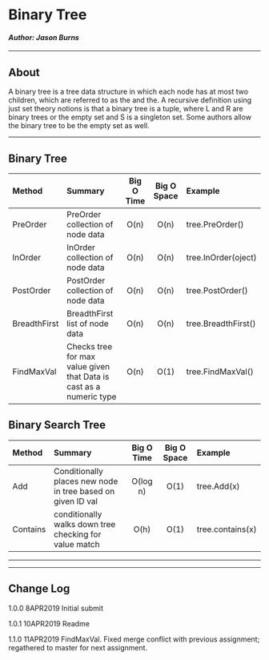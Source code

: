 

# Binary Tree
#### *Author: Jason Burns*

------------------------------

## About

A binary tree is a tree data structure in which each node has at most two children, which are referred to as the and the. A recursive definition using just set theory notions is that a binary tree is a tuple, where L and R are binary trees or the empty set and S is a singleton set. Some authors allow the binary tree to be the empty set as well.

------------------------------

## Binary Tree

| Method | Summary | Big O Time | Big O Space | Example | 
| :----------- | :----------- | :-------------: | :-------------: | :----------- |
| PreOrder | PreOrder collection of node data | O(n) | O(n) | tree.PreOrder() |
| InOrder | InOrder collection of node data | O(n) | O(n) | tree.InOrder(oject) |
| PostOrder | PostOrder collection of node data | O(n) | O(n) | tree.PostOrder() |
| BreadthFirst | BreadthFirst list of node data | O(n) | O(n) | tree.BreadthFirst() |
| FindMaxVal | Checks tree for max value given that Data is cast as a numeric type | O(n) | O(1) | tree.FindMaxVal() |

## Binary Search Tree

| Method | Summary | Big O Time | Big O Space | Example | 
| :----------- | :----------- | :-------------: | :-------------: | :----------- |
| Add |  Conditionally places new node in tree based on given ID val | O(log n) | O(1) | tree.Add(x) |
| Contains | conditionally walks down tree checking for value match | O(h) | O(1) | tree.contains(x) |

------------------------------
<!-- ## DEMO -->
<!-- ![singly_linked_list_0](https://github.com/jasonb315/data-structures-and-algorithms-dn/blob/master/assets/singly_linked_list_0.JPG) <br> -->
------------------------------

## Change Log

1.0.0 8APR2019 Initial submit

1.0.1 10APR2019 Readme

1.1.0 11APR2019 FindMaxVal. Fixed merge conflict with previous assignment; regathered to master for next assignment.
